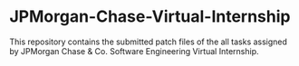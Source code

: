 # JPMorgan-Chase-Virtual-Internship

This repository contains the submitted patch files of the all tasks assigned by JPMorgan Chase &amp; Co. Software Engineering Virtual Internship.
